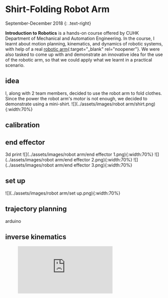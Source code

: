 # Shirt-Folding Robot Arm
September-December 2018 
{: .text-right}

**Introduction to Robotics** is a hands-on course offered by CUHK Department of Mechanical and Automation Engineering. In the course, I learnt about motion planning, kinematics, and dynamics of robotic systems, with help of a real [robotic arm](http://www.cuhk.edu.hk/english/features/darwin-lau.html){:target="_blank" rel="noopener"}. We were also tasked to come up with and demonstrate an innovative idea for the use of the robotic arm, so that we could apply what we learnt in a practical scenario. 

## idea
I, along with 2 team members, decided to use the robot arm to fold clothes. Since the power the robot arm's motor is not enough, we decided to demonstrate using a mini-shirt.
![](../assets/images/robot arm/shirt.png){:width:70%}

## calibration

## end effector
3d print
![](../assets/images/robot arm/end effector 1.png){:width:70%}
![](../assets/images/robot arm/end effector 2.png){:width:70%}
![](../assets/images/robot arm/end effector 3.png){:width:70%}

## set up
![](../assets/images/robot arm/set up.png){:width:70%}

## trajectory planning
arduino

## inverse kinematics

<figure class="video_container">
  <iframe src="https://www.youtube.com/embed/pkln_JUA41Y" frameborder="0" allowfullscreen="true"> </iframe>
</figure>

